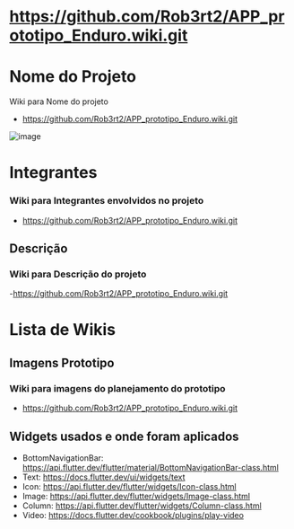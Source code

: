 # https://github.com/Rob3rt2/APP_prototipo_Enduro.wiki.git
# Nome do Projeto
Wiki para Nome do projeto
- https://github.com/Rob3rt2/APP_prototipo_Enduro.wiki.git

![image](https://github.com/Rob3rt2/APP_prototipo_Enduro/assets/127865166/6724de15-637d-4b60-bb82-c949a33d55e6)
# Integrantes
### Wiki para Integrantes envolvidos no projeto
- https://github.com/Rob3rt2/APP_prototipo_Enduro.wiki.git
  
## Descrição

### Wiki para Descrição do projeto

-https://github.com/Rob3rt2/APP_prototipo_Enduro.wiki.git

#  Lista de Wikis

## Imagens Prototipo
### Wiki para imagens do planejamento do prototipo
  - https://github.com/Rob3rt2/APP_prototipo_Enduro.wiki.git
## Widgets usados e onde foram aplicados

- BottomNavigationBar: https://api.flutter.dev/flutter/material/BottomNavigationBar-class.html
- Text: https://docs.flutter.dev/ui/widgets/text
- Icon: https://api.flutter.dev/flutter/widgets/Icon-class.html
- Image: https://api.flutter.dev/flutter/widgets/Image-class.html
- Column: https://api.flutter.dev/flutter/widgets/Column-class.html
- Video: https://docs.flutter.dev/cookbook/plugins/play-video
